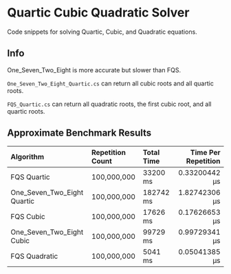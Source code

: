 # Quartic Cubic Quadratic Solver

Code snippets for solving Quartic, Cubic, and Quadratic equations.

## Info

One_Seven_Two_Eight is more accurate but slower than FQS.

`One_Seven_Two_Eight_Quartic.cs` can return all cubic roots and all quartic roots.

`FQS_Quartic.cs` can return all quadratic roots, the first cubic root, and all quartic roots.

## Approximate Benchmark Results

| Algorithm                       | Repetition Count | Total Time | Time Per Repetition | 
| :------------------------------ | :--------------- | :--------- | ------------------: |
| FQS Quartic                     | 100,000,000      | 33200 ms   | 0.33200442 μs       |
| One_Seven_Two_Eight Quartic     | 100,000,000      | 182742 ms  | 1.82742306 μs       |
| FQS Cubic                       | 100,000,000      | 17626 ms   | 0.17626653 μs       |
| One_Seven_Two_Eight Cubic       | 100,000,000      | 99729 ms   | 0.99729341 μs       |
| FQS Quadratic                   | 100,000,000      | 5041 ms    | 0.05041385 μs       |